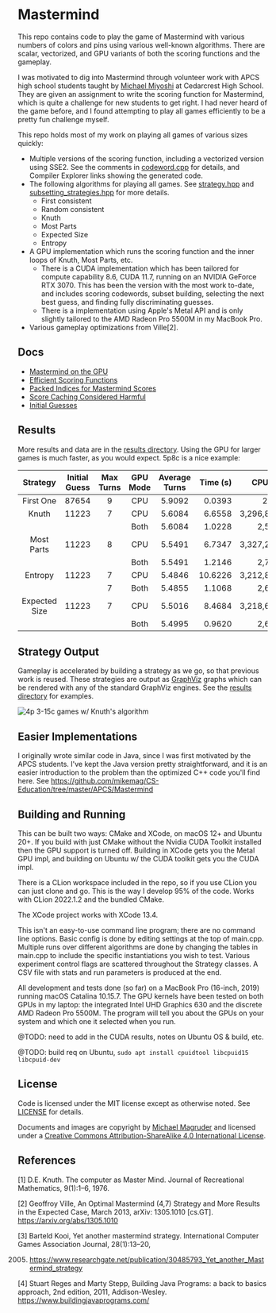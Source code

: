 # Mastermind

This repo contains code to play the game of Mastermind with various numbers of colors and pins using various well-known
algorithms. There are scalar, vectorized, and GPU variants of both the scoring functions and the gameplay.

I was motivated to dig into Mastermind through volunteer work with APCS high school students taught
by [Michael Miyoshi](https://github.com/MichaelTMiyoshi) at Cedarcrest High School. They are given an assignment to
write the scoring
function for Mastermind, which is quite a challenge for new students to get right. I had never heard of the game before,
and I found attempting to play all games efficiently to be a pretty fun challenge myself.

This repo holds most of my work on playing all games of various sizes quickly:

- Multiple versions of the scoring function, including a vectorized version using SSE2. See the comments
  in [codeword.cpp](codeword.cpp)
  for details, and Compiler Explorer links showing the generated code.
- The following algorithms for playing all games. See [strategy.hpp](strategy.hpp)
  and [subsetting_strategies.hpp](subsetting_strategies.hpp) for more details.
  - First consistent
  - Random consistent
  - Knuth
  - Most Parts
  - Expected Size
  - Entropy
- A GPU implementation which runs the scoring function and the inner loops of Knuth, Most Parts, etc.
  - There is a CUDA implementation which has been tailored for compute capability 8.6, CUDA 11.7, running on an NVIDIA
    GeForce RTX 3070. This has been the version with the most work to-date, and includes scoring codewords, subset
    building, selecting the next best guess, and finding fully discriminating guesses.
  - There is a implementation using Apple's Metal API and is only slightly tailored to the AMD Radeon Pro 5500M in my
    MacBook Pro.
- Various gameplay optimizations from Ville[2].

## Docs

* [Mastermind on the GPU](docs/Mastermind_on_the_GPU.md)
* [Efficient Scoring Functions](docs/Scoring_Functions.md)
* [Packed Indices for Mastermind Scores](docs/Score_Ordinals.md)
* [Score Caching Considered Harmful](docs/Score_Cache.md)
* [Initial Guesses](docs/initial_guesses/Initial_Guesses.md)

## Results

More results and data are in the [results directory](results/).
Using the GPU for larger games is much faster, as you would expect. 5p8c is a nice example:

|Strategy|Initial Guess|Max Turns|GPU Mode|Average Turns|Time (s)|CPU Scores|GPU Scores|GPU Kernels|
|:---:|:---:|:---:|:---:|:---:|---:|---:|---:|:---:|
|First One|87654|9|CPU|5.9092|0.0393|2,596,79|
|Knuth|11223|7|CPU|5.6084|6.6558|3,296,841,082|
| | | |Both|5.6084|1.0228| 2,541,260|3,455,090,688|2,824|
|Most Parts|11223|8|CPU|5.5491|6.7347|3,327,257,765|
| | | |Both|5.5491|1.2146| 2,742,071|3,471,933,440|2,795|
|Entropy|11223|7|CPU|5.4846|10.6226|3,212,855,854|
| | |7|Both|5.4855|1.1068| 2,671,408|3,359,539,200|2,523|
|Expected Size|11223|7|CPU|5.5016|8.4684|3,218,686,624|
| | | |Both|5.4995|0.9620| 2,624,778|3,358,359,552|2,550|

## Strategy Output

Gameplay is accelerated by building a strategy as we go, so that previous work is reused. These strategies are output
as [GraphViz](https://graphviz.org/) graphs which can be rendered with any of the standard GraphViz engines.
See the [results directory](results/) for examples.

![4p 3-15c games w/ Knuth's algorithm](results/mastermind_strategy_knuth_4p.gif)

## Easier Implementations

I originally wrote similar code in Java, since I was first motivated by the APCS students. I've kept the Java version
pretty straightforward, and it is an easier introduction to the problem than the optimized C++ code you'll find here.
See https://github.com/mikemag/CS-Education/tree/master/APCS/Mastermind

## Building and Running

This can be built two ways: CMake and XCode, on macOS 12+ and Ubuntu 20+. If you build with just CMake without the
Nvidia CUDA Toolkit installed then the GPU support is turned off. Building in XCode gets you the Metal GPU impl, and
building on Ubuntu w/ the CUDA toolkit gets you the CUDA impl.

There is a CLion workspace included in the repo, so if you use CLion you can just clone and go. This is the way I
develop 95% of the code. Works with CLion 2022.1.2 and the bundled CMake.

The XCode project works with XCode 13.4.

This isn't an easy-to-use command line program; there are no command line options.
Basic config is done by editing settings at the top of main.cpp. Multiple runs over different algorithms are done by
changing the tables in main.cpp to include the specific instantiations you wish to test.
Various experiment control flags are scattered throughout the Strategy classes.
A CSV file with stats and run parameters is produced at the end.

All development and tests done (so far) on a MacBook Pro (16-inch, 2019) running macOS Catalina 10.15.7. The GPU kernels
have been tested on both GPUs in my laptop: the integrated Intel UHD Graphics 630 and the discrete AMD Radeon Pro 5500M.
The program will tell you about the GPUs on your system and which one it selected when you run.

@TODO: need to add in the CUDA results, notes on Ubuntu OS & build, etc.

@TODO: build req on Ubuntu, `sudo apt install cpuidtool libcpuid15 libcpuid-dev`

## License

Code is licensed under the MIT license except as otherwise noted.
See [LICENSE](https://github.com/mikemag/Mastermind/blob/master/LICENSE) for details.

Documents and images are copyright by [Michael Magruder](https://github.com/mikemag) and licensed under a
[Creative Commons Attribution-ShareAlike 4.0 International License](http://creativecommons.org/licenses/by-sa/4.0/).

## References

[1] D.E. Knuth. The computer as Master Mind. Journal of Recreational Mathematics, 9(1):1–6, 1976.

[2] Geoffroy Ville, An Optimal Mastermind (4,7) Strategy and More Results in the Expected Case, March 2013, arXiv:
1305.1010 [cs.GT]. https://arxiv.org/abs/1305.1010

[3] Barteld Kooi, Yet another mastermind strategy. International Computer Games Association Journal, 28(1):13–20,

2005. https://www.researchgate.net/publication/30485793_Yet_another_Mastermind_strategy

[4] Stuart Reges and Marty Stepp, Building Java Programs: a back to basics approach, 2nd edition, 2011,
Addison-Wesley. https://www.buildingjavaprograms.com/
  